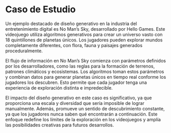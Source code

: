 # Caso de Estudio 

Un ejemplo destacado de diseño generativo en la industria del entretenimiento digital es No Man’s Sky, desarrollado por Hello Games. Este videojuego utiliza algoritmos generativos para crear un universo vasto con 18 quintillones de planetas únicos. Los jugadores pueden explorar mundos completamente diferentes, con flora, fauna y paisajes generados proceduralmente.

El flujo de información en No Man’s Sky comienza con parámetros definidos por los desarrolladores, como las reglas para la formación de terrenos, patrones climáticos y ecosistemas. Los algoritmos toman estos parámetros y combinan datos para generar planetas únicos en tiempo real conforme los jugadores los descubren. Esto permite que cada jugador tenga una experiencia de exploración distinta e impredecible.

El impacto del diseño generativo en este caso es significativo, ya que proporciona una escala y diversidad que sería imposible de lograr manualmente. Además, promueve un sentido de descubrimiento constante, ya que los jugadores nunca saben qué encontrarán a continuación. Este enfoque redefine los límites de la exploración en los videojuegos y amplía las posibilidades creativas para futuros desarrollos.
